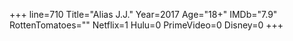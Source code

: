 +++
line=710
Title="Alias J.J."
Year=2017
Age="18+"
IMDb="7.9"
RottenTomatoes=""
Netflix=1
Hulu=0
PrimeVideo=0
Disney=0
+++

